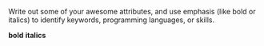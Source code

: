 Write out some of your awesome attributes, and use emphasis (like bold or italics) to identify keywords, programming languages, or skills. 

**bold**
__italics__
